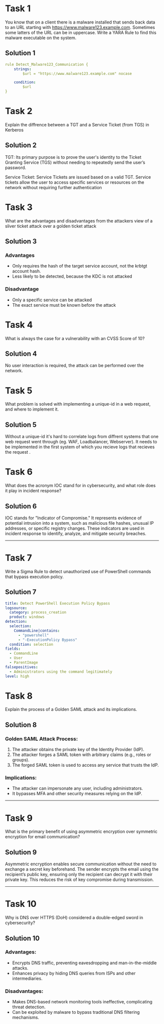 # Task 1
You know that on a client there is a malware installed that sends back data to an URL starting with https://www.malware123.example.com. Sometimes some latters of the URL can be in uppercase.
Write a YARA Rule to find this malware executable on the system.

## Solution 1
```yaml
rule Detect_Malware123_Communication {
    strings:
        $url = "https://www.malware123.example.com" nocase

    condition:
        $url
}
```

# Task 2
Explain the diffrence between a TGT and a Service Ticket (from TGS) in Kerberos

## Solution 2
TGT:
Its primary purpose is to prove the user's identity to the Ticket Granting Service (TGS) without needing to repeatedly send the user’s password.

Service Ticket:
Service Tickets are issued based on a valid TGT. Service tickets allow the user to access specific services or resources on the network without requiring further authentication

# Task 3
What are the advantages and disadvantages from the attackers view of a sliver ticket attack over a golden ticket attack

## Solution 3
### Advantages
- Only requires the hash of the target service account, not the krbtgt account hash.
- Less likely to be detected, because the KDC is not attacked
### Disadvantage
- Only a specific service can be attacked
- The exact service must be known before the attack

# Task 4
What is always the case for a vulnerability with an CVSS Score of 10?
## Solution 4
No user interaction is required, the attack can be performed over the network.

# Task 5
What problem is solved with implementing a unique-id in a web request, and where to implement it.
## Solution 5
Without a unique-id it's hard to correlate logs from diffrent systems that one web request went through (eg. WAF, Loadbalancer, Webserver). It needs to be implemented in the first system of which you recieve logs that recieves the request .

# Task 6
What does the acronym IOC stand for in cybersecurity, and what role does it play in incident response?

## Solution 6
IOC stands for "Indicator of Compromise." It represents evidence of potential intrusion into a system, such as malicious file hashes, unusual IP addresses, or specific registry changes. These indicators are used in incident response to identify, analyze, and mitigate security breaches.

---

# Task 7
Write a Sigma Rule to detect unauthorized use of PowerShell commands that bypass execution policy.

## Solution 7
```yaml
title: Detect PowerShell Execution Policy Bypass
logsource:
  category: process_creation
  product: windows
detection:
  selection:
    CommandLine|contains:
      - "powershell"
      - "-ExecutionPolicy Bypass"
  condition: selection
fields:
  - CommandLine
  - User
  - ParentImage
falsepositives:
  - Administrators using the command legitimately
level: high
```

# Task 8
Explain the process of a Golden SAML attack and its implications.

## Solution 8
### Golden SAML Attack Process:
1. The attacker obtains the private key of the Identity Provider (IdP).
2. The attacker forges a SAML token with arbitrary claims (e.g., roles or groups).
3. The forged SAML token is used to access any service that trusts the IdP.

### Implications:
- The attacker can impersonate any user, including administrators.
- It bypasses MFA and other security measures relying on the IdP.

---

# Task 9
What is the primary benefit of using asymmetric encryption over symmetric encryption for email communication?

## Solution 9
Asymmetric encryption enables secure communication without the need to exchange a secret key beforehand. The sender encrypts the email using the recipient’s public key, ensuring only the recipient can decrypt it with their private key. This reduces the risk of key compromise during transmission.

---

# Task 10
Why is DNS over HTTPS (DoH) considered a double-edged sword in cybersecurity?

## Solution 10
### Advantages:
- Encrypts DNS traffic, preventing eavesdropping and man-in-the-middle attacks.
- Enhances privacy by hiding DNS queries from ISPs and other intermediaries.

### Disadvantages:
- Makes DNS-based network monitoring tools ineffective, complicating threat detection.
- Can be exploited by malware to bypass traditional DNS filtering mechanisms.
